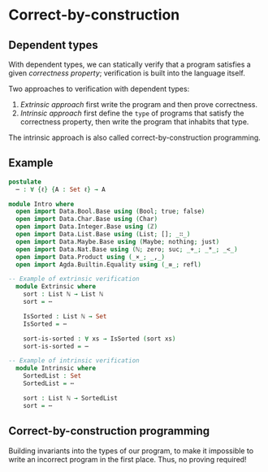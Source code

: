 # Correct-by-construction

## Dependent types

With dependent types, we can statically verify that a program satisfies a given *correctness property*; verification is built into the language itself.

Two approaches to verification with dependent types:
1. *Extrinsic approach* 
   first write the program and then prove correctness.
2. *Intrinsic approach* 
   first define the `type` of programs that satisfy the correctness
   property, then write the program that inhabits that type.

The intrinsic approach is also called correct-by-construction programming.


## Example

```agda hs
postulate
  ⋯ : ∀ {ℓ} {A : Set ℓ} → A

module Intro where
  open import Data.Bool.Base using (Bool; true; false)
  open import Data.Char.Base using (Char)
  open import Data.Integer.Base using (ℤ)
  open import Data.List.Base using (List; []; _∷_)
  open import Data.Maybe.Base using (Maybe; nothing; just)
  open import Data.Nat.Base using (ℕ; zero; suc; _+_; _*_; _<_)
  open import Data.Product using (_×_; _,_)
  open import Agda.Builtin.Equality using (_≡_; refl)

-- Example of extrinsic verification
  module Extrinsic where
    sort : List ℕ → List ℕ
    sort = ⋯

    IsSorted : List ℕ → Set
    IsSorted = ⋯

    sort-is-sorted : ∀ xs → IsSorted (sort xs)
    sort-is-sorted = ⋯

-- Example of intrinsic verification
  module Intrinsic where
    SortedList : Set
    SortedList = ⋯

    sort : List ℕ → SortedList
    sort = ⋯
```

## Correct-by-construction programming

Building invariants into the types of our program, to make it impossible to write an incorrect program in the first place. Thus, no proving required!
